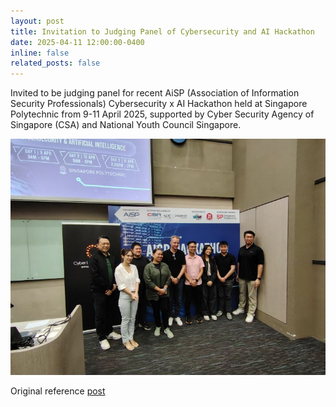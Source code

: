 ```yaml
---
layout: post
title: Invitation to Judging Panel of Cybersecurity and AI Hackathon
date: 2025-04-11 12:00:00-0400
inline: false
related_posts: false
---
```


Invited to be judging panel for recent AiSP (Association of Information Security Professionals) Cybersecurity x AI Hackathon held at Singapore Polytechnic from 9-11 April 2025, supported by Cyber Security Agency of Singapore (CSA) and National Youth Council Singapore.

<!-- <img src="assets\img\aisp_1.jpg" alt="" width="300" height="auto">  -->

![img_1](..\assets\img\aisp_1.jpg)

Original reference [post](https://www.linkedin.com/posts/aaronangsg_ai-cybersecurity-hackathon-ugcPost-7317159464879460352-5sQY?utm_source=share&utm_medium=member_desktop&rcm=ACoAADPxqboBq7UTz_cMMNt4U2ynsBvkaMK8grI)